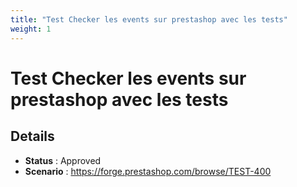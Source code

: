 ```yaml
---
title: "Test Checker les events sur prestashop avec les tests"
weight: 1
---
```


# Test Checker les events sur prestashop avec les tests
## Details
* **Status** : Approved
* **Scenario** : https://forge.prestashop.com/browse/TEST-400
